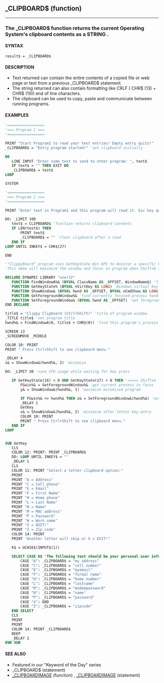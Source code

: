 ## _CLIPBOARD$ (function)
---

### The _CLIPBOARD$ function returns the current Operating System's clipboard contents as a STRING .

#### SYNTAX

`result$ = _CLIPBOARD$`

#### DESCRIPTION
* Text returned can contain the entire contents of a copied file or web page or text from a previous _CLIPBOARD$ statement.
* The string returned can also contain formatting like CRLF ( CHR$ (13) + CHR$ (10)) end of line characters.
* The clipboard can be used to copy, paste and communicate between running programs.


#### EXAMPLES
```vb
'=================
'=== Program 1 ===
'=================

PRINT "Start Program2 to read your text entries! Empty entry quits!"
_CLIPBOARD$ = "Entry program started!" 'set clipboard initially

DO
   LINE INPUT "Enter some text to send to other program: ", text$
   IF text$ = "" THEN EXIT DO
   _CLIPBOARD$ = text$
LOOP

SYSTEM
```
  
```vb
'=================
'=== Program 2 ===
'=================

PRINT "Enter text in Program1 and this program will read it. Esc key quits!"

DO: _LIMIT 100
   text$ = CLIPBOARD$ 'function returns clipboard contents
   IF LEN(text$) THEN
       PRINT text$
       _CLIPBOARD$ = "" 'clear clipboard after a read
   END IF
LOOP UNTIL INKEY$ = CHR$(27)

END
```
  
```vb
'"ClippyBoard" program uses GetKeyState Win API to monitor a specific key combination.
'This demo will maximize the window and focus on program when Shift+A is pressed.

DECLARE DYNAMIC LIBRARY "user32"
   FUNCTION FindWindowA%& (BYVAL ClassName AS _OFFSET, WindowName$) 'find process handle by title
   FUNCTION GetKeyState% (BYVAL nVirtKey AS LONG) 'Windows virtual key presses
   FUNCTION ShowWindow& (BYVAL hwnd AS _OFFSET, BYVAL nCmdShow AS LONG) 'maximize process
   FUNCTION GetForegroundWindow%& 'find currently focused process handle
   FUNCTION SetForegroundWindow& (BYVAL hwnd AS _OFFSET) 'set foreground window process(focus)
END DECLARE

title$ = "Clippy Clipboard (Ctrl+Shift)" 'title of program window
_TITLE title$ 'set program title
hwnd%& = FindWindowA(0, title$ + CHR$(0)) 'find this program's process handle

SCREEN 13
_SCREENMOVE _MIDDLE

COLOR 10: PRINT
PRINT " Press Ctrl+Shift to see clipboard menu."

_DELAY 4
x& = ShowWindow&(hwnd%&, 2) 'minimize

DO: _LIMIT 30 'save CPU usage while waiting for key press

   IF GetKeyState(16) < 0 AND GetKeyState(17) < 0 THEN '<==== Shift+A
       FGwin%& = GetForegroundWindow%& 'get current process in focus
       y& = ShowWindow&(hwnd%&, 1) 'maximize minimized program

       IF FGwin%& <> hwnd%& THEN z& = SetForegroundWindow&(hwnd%&) 'set focus when necessary
       _DELAY 1
       GetKey
       x& = ShowWindow&(hwnd%&, 2) 'minimize after letter key entry
       COLOR 10: PRINT
       PRINT " Press Ctrl+Shift to see clipboard menu."
   END IF
LOOP


SUB GetKey
   CLS
   COLOR 12: PRINT: PRINT _CLIPBOARD$
   DO: LOOP UNTIL INKEY$ = ""
   _DELAY 1
   CLS
   COLOR 11: PRINT "Select a letter clipboard option:"
   PRINT
   PRINT "A = Address"
   PRINT "C = Cell phone"
   PRINT "E = Email"
   PRINT "F = First Name"
   PRINT "H = Home phone"
   PRINT "L = Last Name"
   PRINT "N = Name"
   PRINT "M = MAC address"
   PRINT "P = Password"
   PRINT "W = Work name"
   PRINT "X = QUIT!"
   PRINT "Z = Zip code"
   COLOR 14: PRINT
   PRINT "Another letter will skip or X = EXIT!"

   K$ = UCASE$(INPUT$(1))

   SELECT CASE K$ 'The following text should be your personal user info:
       CASE "A": _CLIPBOARD$ = "my address"
       CASE "C": _CLIPBOARD$ = "cell number"
       CASE "E": _CLIPBOARD$ = "myemail"
       CASE "F": _CLIPBOARD$ = "formal name"
       CASE "H": _CLIPBOARD$ = "home number"
       CASE "L": _CLIPBOARD$ = "lastname"
       CASE "M": _CLIPBOARD$ = "modempassword"
       CASE "N": _CLIPBOARD$ = "name"
       CASE "P": _CLIPBOARD$ = "password"
       CASE "X": END
       CASE "Z": _CLIPBOARD$ = "zipcode"
   END SELECT
   CLS
   PRINT
   PRINT
   COLOR 14: PRINT _CLIPBOARD$
   BEEP
   _DELAY 2
END SUB
```
  


#### SEE ALSO
* Featured in our "Keyword of the Day" series
* _CLIPBOARD$ (statement)
* [_CLIPBOARDIMAGE](./_CLIPBOARDIMAGE.md) (function) , [_CLIPBOARDIMAGE](./_CLIPBOARDIMAGE.md) (statement)
